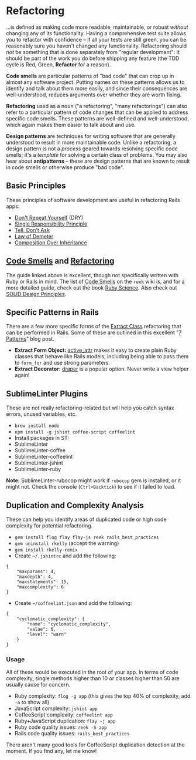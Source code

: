 # Refactoring

...is defined as making code more readable, maintainable, or robust *without* changing any of its functionality. Having a comprehensive test suite allows you to refactor with confidence &ndash; if all your tests are still green, you can be reasonably sure you haven't changed any functionality. Refactoring should *not* be something that is done separately from "regular development": It should be part of the work you do before shipping any feature (the TDD cycle is Red, Green, **Refactor** for a reason).

**Code smells** are particular patterns of "bad code" that can crop up in almost any software project. Putting names on these patterns allows us to identify and talk about them more easily, and since their consequences are well-understood, reduces arguments over whether they are worth fixing.

**Refactoring** used as a noun ("a refactoring", "many refactorings") can also refer to a particular pattern of code changes that can be applied to address specific code smells. These patterns are well-defined and well-understood, which again makes them easier to talk about and use.

**Design patterns** are techniques for writing software that are generally understood to result in more maintainable code. Unlike a refactoring, a design pattern is not a *process* geared towards resolving specific code smells; it's a *template* for solving a certain class of problems. You may also hear about **antipatterns** &ndash; these are design patterns that are known to result in code smells or otherwise produce "bad code".

## Basic Principles

These principles of software development are useful in refactoring Rails apps:

* [Don't Repeat Yourself](http://en.wikipedia.org/wiki/Don%27t_repeat_yourself) (DRY)
* [Single Responsibility Principle](http://en.wikipedia.org/wiki/Single_responsibility_principle)
* [Tell, Don't Ask](http://robots.thoughtbot.com/tell-dont-ask)
* [Law of Demeter](http://ablogaboutcode.com/2012/02/27/understanding-the-law-of-demeter/)
* [Composition Over Inheritance](http://www.naildrivin5.com/blog/2012/12/19/re-use-in-oo-inheritance.html)

## [Code Smells](http://sourcemaking.com/refactoring/bad-smells-in-code) and [Refactoring](http://sourcemaking.com/refactoring)

The guide linked above is excellent, though not specifically written with Ruby or Rails in mind. The list of [Code Smells](https://github.com/troessner/reek/wiki/Code-Smells) on the `reek` wiki is, and for a more detailed guide, check out the book [Ruby Science](https://learn.thoughtbot.com/products/13-ruby-science). Also check out [SOLID Design Principles](http://blog.rubybestpractices.com/posts/gregory/055-issue-23-solid-design.html).

## Specific Patterns in Rails

There are a few more specific forms of the [Extract Class](http://sourcemaking.com/refactoring/extract-class) refactoring that can be performed in Rails. Some of these are outlined in this excellent "[7 Patterns](http://blog.codeclimate.com/blog/2012/10/17/7-ways-to-decompose-fat-activerecord-models/)" blog post.

* **Extract Form Object:** [active_attr](https://github.com/cgriego/active_attr) makes it easy to create plain Ruby classes that behave like Rails models, including being able to pass them to `form_for` and use strong parameters.
* **Extract Decorator:** [draper](https://github.com/drapergem/draper) is a popular option. Never write a view helper again!

## SublimeLinter Plugins

These are not really refactoring-related but will help you catch syntax errors, unused variables, etc.

* `brew install node`
* `npm install -g jshint coffee-script coffeelint`
* Install packages in ST:
 * SublimeLinter
 * SublimeLinter-coffee
 * SublimeLinter-coffeelint
 * SublimeLinter-jshint
 * SublimeLinter-ruby

**Note:** SublimeLinter-rubocop might work if `rubocop` gem is installed, or it might not. Check the console (`Ctrl+Backtick`) to see if it failed to load.

## Duplication and Complexity Analysis

These can help you identify areas of duplicated code or high code complexity for potential refactoring.

* `gem install flog flay flay-js reek rails_best_practices`
* `gem uninstall rkelly` (accept the warning)
* `gem install rkelly-remix`
* Create `~/.jshintrc` and add the following:
```
{
    "maxparams": 4,
    "maxdepth": 4,
    "maxstatements": 15,
    "maxcomplexity": 6
}
```
* Create `~/coffeelint.json` and add the following:
```
{
    "cyclomatic_complexity": {
        "name": "cyclomatic_complexity",
        "value": 6,
        "level": "warn"
    }
}
```

### Usage

All of these would be executed in the root of your app. In terms of code complexity, single methods higher than 10 or classes higher than 50 are usually cause for concern.

* Ruby complexity: `flog -g app` (this gives the top 40% of complexity, add `-a` to show all)
* JavaScript complexity: `jshint app`
* CoffeeScript complexity: `coffeelint app`
* Ruby+JavaScript duplication: `flay -j app`
* Ruby code quality issues: `reek -S app`
* Rails code quality issues: `rails_best_practices`

There aren't many good tools for CoffeeScript duplication detection at the moment. If you find any, let me know!
